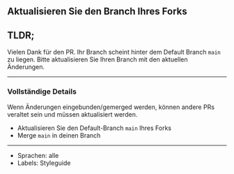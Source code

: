 ## Aktualisieren Sie den Branch Ihres Forks

## TLDR;

Vielen Dank für den PR. Ihr Branch scheint hinter dem Default Branch `main` zu
liegen. Bitte aktualisieren Sie Ihren Branch mit den aktuellen Änderungen.

---

### Vollständige Details

Wenn Änderungen eingebunden/gemerged werden, können andere PRs veraltet sein und
müssen aktualisiert werden.

- Aktualisieren Sie den Default-Branch `main` Ihres Forks
- Merge `main` in deinen Branch

---

- Sprachen: alle
- Labels: Styleguide
